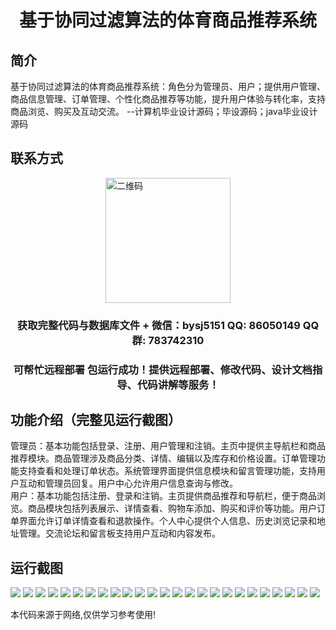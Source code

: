 <p><h1 align="center">基于协同过滤算法的体育商品推荐系统</h1></p>

## 简介
基于协同过滤算法的体育商品推荐系统：角色分为管理员、用户；提供用户管理、商品信息管理、订单管理、个性化商品推荐等功能，提升用户体验与转化率，支持商品浏览、购买及互动交流。    --计算机毕业设计源码；毕设源码；java毕业设计源码


## 联系方式
<img src="https://bs-1329754181.cos.ap-shanghai.myqcloud.com/wx.jpg" alt="二维码" style="display: block; margin: 0 auto;" width="200px">
<p><h3 align="center">获取完整代码与数据库文件 + 微信：bysj5151 QQ: 86050149 QQ群: 783742310</h3></p>
<p><h3 align="center">可帮忙远程部署 包运行成功！提供远程部署、修改代码、设计文档指导、代码讲解等服务！</h3></p>

## 功能介绍（完整见运行截图）
管理员：基本功能包括登录、注册、用户管理和注销。主页中提供主导航栏和商品推荐模块。商品管理涉及商品分类、详情、编辑以及库存和价格设置。订单管理功能支持查看和处理订单状态。系统管理界面提供信息模块和留言管理功能，支持用户互动和管理员回复。用户中心允许用户信息查询与修改。  
用户：基本功能包括注册、登录和注销。主页提供商品推荐和导航栏，便于商品浏览。商品模块包括列表展示、详情查看、购物车添加、购买和评价等功能。用户订单界面允许订单详情查看和退款操作。个人中心提供个人信息、历史浏览记录和地址管理。交流论坛和留言板支持用户互动和内容发布。


## 运行截图
![](https://bs-1329754181.cos.ap-shanghai.myqcloud.com/spring/SportsProductRecommendationSystemBasedOnCollaborativeFiltering/img/001.jpg)
![](https://bs-1329754181.cos.ap-shanghai.myqcloud.com/spring/SportsProductRecommendationSystemBasedOnCollaborativeFiltering/img/002.jpg)
![](https://bs-1329754181.cos.ap-shanghai.myqcloud.com/spring/SportsProductRecommendationSystemBasedOnCollaborativeFiltering/img/003.jpg)
![](https://bs-1329754181.cos.ap-shanghai.myqcloud.com/spring/SportsProductRecommendationSystemBasedOnCollaborativeFiltering/img/004.jpg)
![](https://bs-1329754181.cos.ap-shanghai.myqcloud.com/spring/SportsProductRecommendationSystemBasedOnCollaborativeFiltering/img/005.jpg)
![](https://bs-1329754181.cos.ap-shanghai.myqcloud.com/spring/SportsProductRecommendationSystemBasedOnCollaborativeFiltering/img/006.jpg)
![](https://bs-1329754181.cos.ap-shanghai.myqcloud.com/spring/SportsProductRecommendationSystemBasedOnCollaborativeFiltering/img/007.jpg)
![](https://bs-1329754181.cos.ap-shanghai.myqcloud.com/spring/SportsProductRecommendationSystemBasedOnCollaborativeFiltering/img/008.jpg)
![](https://bs-1329754181.cos.ap-shanghai.myqcloud.com/spring/SportsProductRecommendationSystemBasedOnCollaborativeFiltering/img/009.jpg)
![](https://bs-1329754181.cos.ap-shanghai.myqcloud.com/spring/SportsProductRecommendationSystemBasedOnCollaborativeFiltering/img/010.jpg)
![](https://bs-1329754181.cos.ap-shanghai.myqcloud.com/spring/SportsProductRecommendationSystemBasedOnCollaborativeFiltering/img/011.jpg)
![](https://bs-1329754181.cos.ap-shanghai.myqcloud.com/spring/SportsProductRecommendationSystemBasedOnCollaborativeFiltering/img/012.jpg)
![](https://bs-1329754181.cos.ap-shanghai.myqcloud.com/spring/SportsProductRecommendationSystemBasedOnCollaborativeFiltering/img/013.jpg)
![](https://bs-1329754181.cos.ap-shanghai.myqcloud.com/spring/SportsProductRecommendationSystemBasedOnCollaborativeFiltering/img/014.jpg)
![](https://bs-1329754181.cos.ap-shanghai.myqcloud.com/spring/SportsProductRecommendationSystemBasedOnCollaborativeFiltering/img/015.jpg)
![](https://bs-1329754181.cos.ap-shanghai.myqcloud.com/spring/SportsProductRecommendationSystemBasedOnCollaborativeFiltering/img/016.jpg)
![](https://bs-1329754181.cos.ap-shanghai.myqcloud.com/spring/SportsProductRecommendationSystemBasedOnCollaborativeFiltering/img/017.jpg)
![](https://bs-1329754181.cos.ap-shanghai.myqcloud.com/spring/SportsProductRecommendationSystemBasedOnCollaborativeFiltering/img/018.jpg)
![](https://bs-1329754181.cos.ap-shanghai.myqcloud.com/spring/SportsProductRecommendationSystemBasedOnCollaborativeFiltering/img/019.jpg)
![](https://bs-1329754181.cos.ap-shanghai.myqcloud.com/spring/SportsProductRecommendationSystemBasedOnCollaborativeFiltering/img/020.jpg)
![](https://bs-1329754181.cos.ap-shanghai.myqcloud.com/spring/SportsProductRecommendationSystemBasedOnCollaborativeFiltering/img/021.jpg)
![](https://bs-1329754181.cos.ap-shanghai.myqcloud.com/spring/SportsProductRecommendationSystemBasedOnCollaborativeFiltering/img/022.jpg)
![](https://bs-1329754181.cos.ap-shanghai.myqcloud.com/spring/SportsProductRecommendationSystemBasedOnCollaborativeFiltering/img/023.jpg)
![](https://bs-1329754181.cos.ap-shanghai.myqcloud.com/spring/SportsProductRecommendationSystemBasedOnCollaborativeFiltering/img/024.jpg)
![](https://bs-1329754181.cos.ap-shanghai.myqcloud.com/spring/SportsProductRecommendationSystemBasedOnCollaborativeFiltering/img/025.jpg)

<p>本代码来源于网络,仅供学习参考使用!</p>
